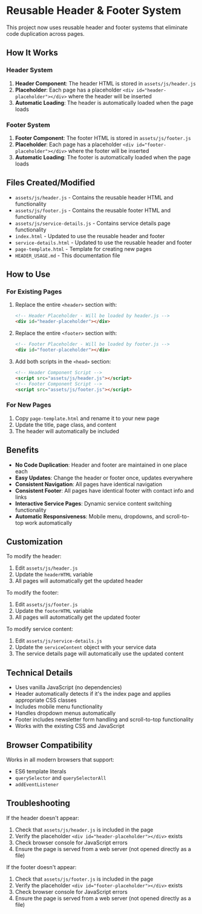 # Reusable Header & Footer System

This project now uses reusable header and footer systems that eliminate code duplication across pages.

## How It Works

### Header System
1. **Header Component**: The header HTML is stored in `assets/js/header.js`
2. **Placeholder**: Each page has a placeholder `<div id="header-placeholder"></div>` where the header will be inserted
3. **Automatic Loading**: The header is automatically loaded when the page loads

### Footer System
1. **Footer Component**: The footer HTML is stored in `assets/js/footer.js`
2. **Placeholder**: Each page has a placeholder `<div id="footer-placeholder"></div>` where the footer will be inserted
3. **Automatic Loading**: The footer is automatically loaded when the page loads

## Files Created/Modified

- `assets/js/header.js` - Contains the reusable header HTML and functionality
- `assets/js/footer.js` - Contains the reusable footer HTML and functionality
- `assets/js/service-details.js` - Contains service details page functionality
- `index.html` - Updated to use the reusable header and footer
- `service-details.html` - Updated to use the reusable header and footer
- `page-template.html` - Template for creating new pages
- `HEADER_USAGE.md` - This documentation file

## How to Use

### For Existing Pages

1. Replace the entire `<header>` section with:
   ```html
   <!-- Header Placeholder - Will be loaded by header.js -->
   <div id="header-placeholder"></div>
   ```

2. Replace the entire `<footer>` section with:
   ```html
   <!-- Footer Placeholder - Will be loaded by footer.js -->
   <div id="footer-placeholder"></div>
   ```

3. Add both scripts in the `<head>` section:
   ```html
   <!-- Header Component Script -->
   <script src="assets/js/header.js"></script>
   <!-- Footer Component Script -->
   <script src="assets/js/footer.js"></script>
   ```

### For New Pages

1. Copy `page-template.html` and rename it to your new page
2. Update the title, page class, and content
3. The header will automatically be included

## Benefits

- **No Code Duplication**: Header and footer are maintained in one place each
- **Easy Updates**: Change the header or footer once, updates everywhere
- **Consistent Navigation**: All pages have identical navigation
- **Consistent Footer**: All pages have identical footer with contact info and links
- **Interactive Service Pages**: Dynamic service content switching functionality
- **Automatic Responsiveness**: Mobile menu, dropdowns, and scroll-to-top work automatically

## Customization

To modify the header:

1. Edit `assets/js/header.js`
2. Update the `headerHTML` variable
3. All pages will automatically get the updated header

To modify the footer:

1. Edit `assets/js/footer.js`
2. Update the `footerHTML` variable
3. All pages will automatically get the updated footer

To modify service content:

1. Edit `assets/js/service-details.js`
2. Update the `serviceContent` object with your service data
3. The service details page will automatically use the updated content

## Technical Details

- Uses vanilla JavaScript (no dependencies)
- Header automatically detects if it's the index page and applies appropriate CSS classes
- Includes mobile menu functionality
- Handles dropdown menus automatically
- Footer includes newsletter form handling and scroll-to-top functionality
- Works with the existing CSS and JavaScript

## Browser Compatibility

Works in all modern browsers that support:
- ES6 template literals
- `querySelector` and `querySelectorAll`
- `addEventListener`

## Troubleshooting

If the header doesn't appear:
1. Check that `assets/js/header.js` is included in the page
2. Verify the placeholder `<div id="header-placeholder"></div>` exists
3. Check browser console for JavaScript errors
4. Ensure the page is served from a web server (not opened directly as a file)

If the footer doesn't appear:
1. Check that `assets/js/footer.js` is included in the page
2. Verify the placeholder `<div id="footer-placeholder"></div>` exists
3. Check browser console for JavaScript errors
4. Ensure the page is served from a web server (not opened directly as a file) 